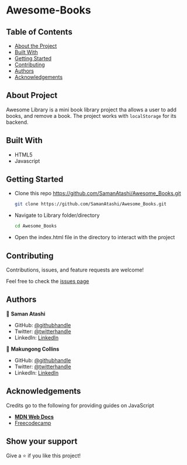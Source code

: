 
# Awesome-Books

## Table of Contents

* [About the Project](#about-the-project)
* [Built With](#built-with)
* [Getting Started](#getting-started)
* [Contributing](#contributing)
* [Authors](#authors)
* [Acknowledgements](#acknowledgements)

## About Project

Awesome Library is a mini book library project tha allows a user to add books, and remove a book. The project works with ```localStorage``` for its backend.


## Built With

* HTML5
* Javascript

## Getting Started

* Clone this repo <https://github.com/SamanAtashi/Awesome_Books.git>

    ```bash
    git clone https://github.com/SamanAtashi/Awesome_Books.git
    ```

* Navigate to Library folder/directory

    ```bash
    cd Awesome_Books
    ```

* Open the index.html file in the directory to interact with the project

## Contributing

Contributions, issues, and feature requests are welcome!

Feel free to check the [issues page](https://github.com/SamanAtashi/Awesome_Books/issues)

## Authors

👤 **Saman Atashi**

* GitHub: [@githubhandle](https://github.com/SamanAtashi)
* Twitter: [@twitterhandle](https://twitter.com/AtashiSaman)
* LinkedIn: [LinkedIn](https://www.linkedin.com/in/saman-atashi-9539911b0)

👤 **Makungong Collins**

* GitHub: [@githubhandle](https://github.com/CollinsTatang)
* Twitter: [@twitterhandle](https://twitter.com/CollinsTatang)
* LinkedIn: [LinkedIn](https://www.linkedin.com/in/makungong-collins-b43260190/)


## Acknowledgements

Credits go to the following for providing guides on JavaScript

* [**MDN Web Docs**](https://developer.mozilla.org/en-US/docs/Learn/JavaScript/Objects)
* [Freecodecamp](https://www.freecodecamp.org/learn/javascript-algorithms-and-data-structures/)

## Show your support

Give a ⭐️ if you like this project!